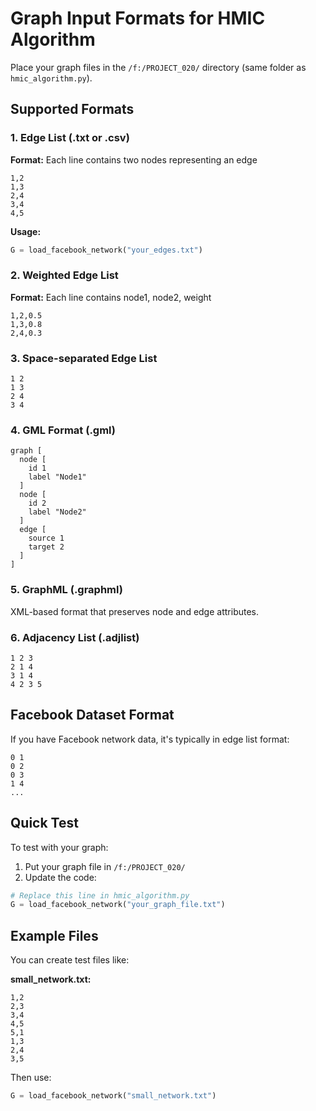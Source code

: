 # Graph Input Formats for HMIC Algorithm

Place your graph files in the `/f:/PROJECT_020/` directory (same folder as `hmic_algorithm.py`).

## Supported Formats

### 1. Edge List (.txt or .csv)
**Format:** Each line contains two nodes representing an edge
```
1,2
1,3
2,4
3,4
4,5
```

**Usage:**
```python
G = load_facebook_network("your_edges.txt")
```

### 2. Weighted Edge List
**Format:** Each line contains node1, node2, weight
```
1,2,0.5
1,3,0.8
2,4,0.3
```

### 3. Space-separated Edge List
```
1 2
1 3
2 4
3 4
```

### 4. GML Format (.gml)
```
graph [
  node [
    id 1
    label "Node1"
  ]
  node [
    id 2
    label "Node2"
  ]
  edge [
    source 1
    target 2
  ]
]
```

### 5. GraphML (.graphml)
XML-based format that preserves node and edge attributes.

### 6. Adjacency List (.adjlist)
```
1 2 3
2 1 4
3 1 4
4 2 3 5
```

## Facebook Dataset Format
If you have Facebook network data, it's typically in edge list format:
```
0 1
0 2
0 3
1 4
...
```

## Quick Test
To test with your graph:

1. Put your graph file in `/f:/PROJECT_020/`
2. Update the code:
```python
# Replace this line in hmic_algorithm.py
G = load_facebook_network("your_graph_file.txt")
```

## Example Files
You can create test files like:

**small_network.txt:**
```
1,2
2,3
3,4
4,5
5,1
1,3
2,4
3,5
```

Then use:
```python
G = load_facebook_network("small_network.txt")
```

